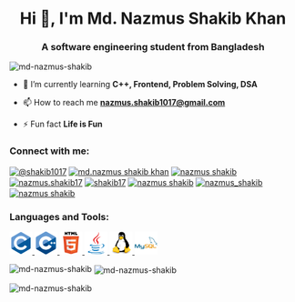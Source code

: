 <h1 align="center">Hi 👋, I'm Md. Nazmus Shakib Khan</h1>
<h3 align="center">A software engineering student from Bangladesh</h3>



<p align="left"> <img src="https://komarev.com/ghpvc/?username=md-nazmus-shakib&label=Profile%20views&color=0e75b6&style=flat" alt="md-nazmus-shakib"/></p>

- 🌱 I’m currently learning **C++, Frontend, Problem Solving, DSA**

- 📫 How to reach me **nazmus.shakib1017@gmail.com**

- ⚡ Fun fact  **Life is Fun**

<h3 align="left">Connect with me:</h3>
<p align="left">
<a href="https://twitter.com/@shakib1017" target="blank"><img align="center" src="https://raw.githubusercontent.com/rahuldkjain/github-profile-readme-generator/master/src/images/icons/Social/twitter.svg" alt="@shakib1017" height="30" width="40" /></a>
<a href="https://linkedin.com/in/md.nazmus shakib khan" target="blank"><img align="center" src="https://raw.githubusercontent.com/rahuldkjain/github-profile-readme-generator/master/src/images/icons/Social/linked-in-alt.svg" alt="md.nazmus shakib khan" height="30" width="40" /></a>
<a href="https://fb.com/nazmus shakib" target="blank"><img align="center" src="https://raw.githubusercontent.com/rahuldkjain/github-profile-readme-generator/master/src/images/icons/Social/facebook.svg" alt="nazmus shakib" height="30" width="40" /></a>
<a href="https://instagram.com/nazmus.shakib17" target="blank"><img align="center" src="https://raw.githubusercontent.com/rahuldkjain/github-profile-readme-generator/master/src/images/icons/Social/instagram.svg" alt="nazmus.shakib17" height="30" width="40" /></a>
<a href="https://www.codechef.com/users/shakib17" target="blank"><img align="center" src="https://cdn.jsdelivr.net/npm/simple-icons@3.1.0/icons/codechef.svg" alt="shakib17" height="30" width="40" /></a>
<a href="https://www.hackerrank.com/nazmus shakib" target="blank"><img align="center" src="https://raw.githubusercontent.com/rahuldkjain/github-profile-readme-generator/master/src/images/icons/Social/hackerrank.svg" alt="nazmus shakib" height="30" width="40" /></a>
<a href="https://codeforces.com/profile/nazmus_shakib" target="blank"><img align="center" src="https://raw.githubusercontent.com/rahuldkjain/github-profile-readme-generator/master/src/images/icons/Social/codeforces.svg" alt="nazmus_shakib" height="30" width="40" /></a>
<a href="https://www.leetcode.com/nazmus shakib" target="blank"><img align="center" src="https://raw.githubusercontent.com/rahuldkjain/github-profile-readme-generator/master/src/images/icons/Social/leet-code.svg" alt="nazmus shakib" height="30" width="40" /></a>
</p>

<h3 align="left">Languages and Tools:</h3>
<p align="left"> <a href="https://www.cprogramming.com/" target="_blank" rel="noreferrer"> <img src="https://raw.githubusercontent.com/devicons/devicon/master/icons/c/c-original.svg" alt="c" width="40" height="40"/> </a> <a href="https://www.w3schools.com/cpp/" target="_blank" rel="noreferrer"> <img src="https://raw.githubusercontent.com/devicons/devicon/master/icons/cplusplus/cplusplus-original.svg" alt="cplusplus" width="40" height="40"/> </a> <a href="https://www.w3.org/html/" target="_blank" rel="noreferrer"> <img src="https://raw.githubusercontent.com/devicons/devicon/master/icons/html5/html5-original-wordmark.svg" alt="html5" width="40" height="40"/> </a> <a href="https://www.java.com" target="_blank" rel="noreferrer"> <img src="https://raw.githubusercontent.com/devicons/devicon/master/icons/java/java-original.svg" alt="java" width="40" height="40"/> </a> <a href="https://www.linux.org/" target="_blank" rel="noreferrer"> <img src="https://raw.githubusercontent.com/devicons/devicon/master/icons/linux/linux-original.svg" alt="linux" width="40" height="40"/> </a> <a href="https://www.mysql.com/" target="_blank" rel="noreferrer"> <img src="https://raw.githubusercontent.com/devicons/devicon/master/icons/mysql/mysql-original-wordmark.svg" alt="mysql" width="40" height="40"/> </a> </p>

<p><img align="left" src="https://github-readme-stats.vercel.app/api/top-langs?username=md-nazmus-shakib&show_icons=true&locale=en&layout=compact" alt="md-nazmus-shakib" /></p>

<p>&nbsp;<img align="center" src="https://github-readme-stats.vercel.app/api?username=md-nazmus-shakib&show_icons=true&locale=en" alt="md-nazmus-shakib" /></p>

<p><img align="center" src="https://github-readme-streak-stats.herokuapp.com/?user=md-nazmus-shakib&" alt="md-nazmus-shakib" /></p>

